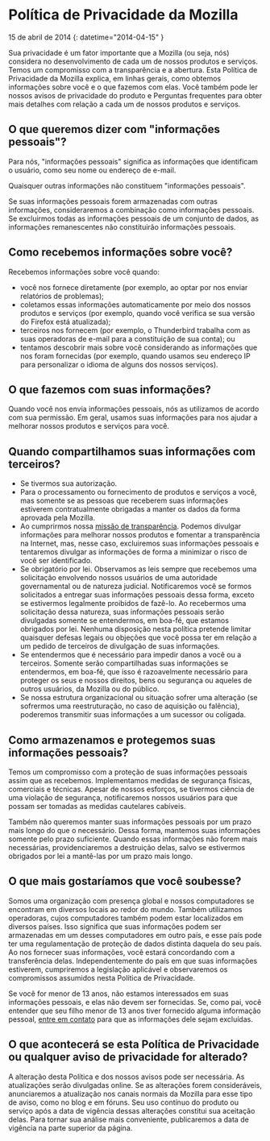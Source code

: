 ﻿# Política de Privacidade da Mozilla

15 de abril de 2014
{: datetime="2014-04-15" }

Sua privacidade é um fator importante que a Mozilla (ou seja, nós) considera no desenvolvimento de cada um de nossos produtos e serviços. Temos um compromisso com a transparência e a abertura. Esta Política de Privacidade da Mozilla explica, em linhas gerais, como obtemos informações sobre você e o que fazemos com elas. Você também pode ler nossos avisos de privacidade do produto e Perguntas frequentes para obter mais detalhes com relação a cada um de nossos produtos e serviços. 

## O que queremos dizer com "informações pessoais"?

Para nós, "informações pessoais" significa as informações que identificam o usuário, como seu nome ou endereço de e-mail.

Quaisquer outras informações não constituem "informações pessoais".

Se suas informações pessoais forem armazenadas com outras informações, consideraremos a combinação como informações pessoais. Se excluirmos todas as informações pessoais de um conjunto de dados, as informações remanescentes não constituirão informações pessoais.

## Como recebemos informações sobre você?

Recebemos informações sobre você quando:

* você nos fornece diretamente (por exemplo, ao optar por nos enviar relatórios de problemas);
* coletamos essas informações automaticamente por meio dos nossos produtos e serviços (por exemplo, quando você verifica se sua versão do Firefox está atualizada);
* terceiros nos fornecem (por exemplo, o Thunderbird trabalha com as suas operadoras de e-mail para a constituição de sua conta); ou
* tentamos descobrir mais sobre você considerando as informações que nos foram fornecidas (por exemplo, quando usamos seu endereço IP para personalizar o idioma de alguns dos nossos serviços).

## O que fazemos com suas informações?

Quando você nos envia informações pessoais, nós as utilizamos de acordo com sua permissão. Em geral, usamos suas informações para nos ajudar a melhorar nossos produtos e serviços para você.

## Quando compartilhamos suas informações com terceiros?

* Se tivermos sua autorização.
* Para o processamento ou fornecimento de produtos e serviços a você, mas somente se as pessoas que receberem suas informações estiverem contratualmente obrigadas a manter os dados da forma aprovada pela Mozilla.
* Ao cumprirmos nossa [missão de transparência](https://www.mozilla.org/about/manifesto/). Podemos divulgar informações para melhorar nossos produtos e fomentar a transparência na Internet, mas, nesse caso, excluiremos suas informações pessoais e tentaremos divulgar as informações de forma a minimizar o risco de você ser identificado.
* Se obrigatório por lei. Observamos as leis sempre que recebemos uma solicitação envolvendo nossos usuários de uma autoridade governamental ou de natureza judicial. Notificaremos você se formos solicitados a entregar suas informações pessoais dessa forma, exceto se estivermos legalmente proibidos de fazê-lo. Ao recebermos uma solicitação dessa natureza, suas informações pessoais serão divulgadas somente se entendermos, em boa-fé, que estamos obrigados por lei. Nenhuma disposição nesta política pretende limitar quaisquer defesas legais ou objeções que você possa ter em relação a um pedido de terceiros de divulgação de suas informações.
* Se entendermos que é necessário para impedir danos a você ou a terceiros. Somente serão compartilhadas suas informações se entendermos, em boa-fé, que isso é razoavelmente necessário para proteger os seus e nossos direitos, bens ou segurança ou aqueles de outros usuários, da Mozilla ou do público.
* Se nossa estrutura organizacional ou situação sofrer uma alteração (se sofrermos uma reestruturação, no caso de aquisição ou falência), poderemos transmitir suas informações a um sucessor ou coligada.

## Como armazenamos e protegemos suas informações pessoais?

Temos um compromisso com a proteção de suas informações pessoais assim que as recebemos. Implementamos medidas de segurança físicas, comerciais e técnicas. Apesar de nossos esforços, se tivermos ciência de uma violação de segurança, notificaremos nossos usuários para que possam ser tomadas as medidas cautelares cabíveis.

Também não queremos manter suas informações pessoais por um prazo mais longo do que o necessário. Dessa forma, mantemos suas informações somente pelo prazo suficiente. Quando essas informações não forem mais necessárias, providenciaremos a destruição delas, salvo se estivermos obrigados por lei a mantê-las por um prazo mais longo.

## O que mais gostaríamos que você soubesse?

Somos uma organização com presença global e nossos computadores se encontram em diversos locais ao redor do mundo. Também utilizamos operadoras, cujos computadores também podem estar localizados em diversos países. Isso significa que suas informações podem ser armazenadas em um desses computadores em outro país, e esse país pode ter uma regulamentação de proteção de dados distinta daquela do seu país. Ao nos fornecer suas informações, você estará concordando com a transferência delas. Independentemente do país em que suas informações estiverem, cumpriremos a legislação aplicável e observaremos os compromissos assumidos nesta Política de Privacidade.

Se você for menor de 13 anos, não estamos interessados em suas informações pessoais, e elas não devem ser fornecidas. Se, como pai, você entender que seu filho menor de 13 anos tiver fornecido alguma informação pessoal, [entre em contato](https://www.mozilla.org/privacy/#contact) para que as informações dele sejam excluídas.

## O que acontecerá se esta Política de Privacidade ou qualquer aviso de privacidade for alterado?

A alteração desta Política e dos nossos avisos pode ser necessária.  As atualizações serão divulgadas online. Se as alterações forem consideráveis, anunciaremos a atualização nos canais normais da Mozilla para esse tipo de aviso, como no blog e em fóruns. Seu uso contínuo do produto ou serviço após a data de vigência dessas alterações constitui sua aceitação delas. Para tornar sua análise mais conveniente, publicaremos a data de vigência na parte superior da página.
